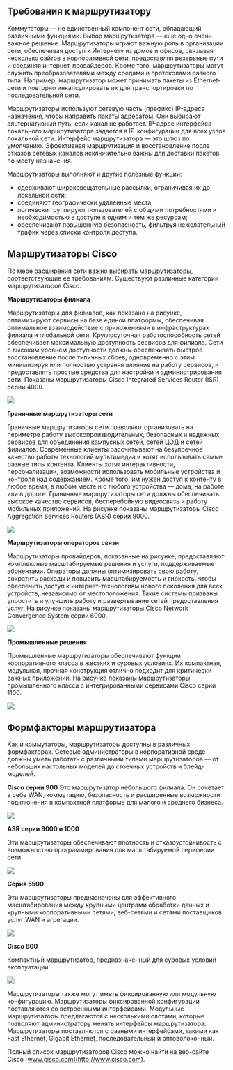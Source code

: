 <!-- 11.4.1 -->
## Требования к маршрутизатору

Коммутаторы — не единственный компонент сети, обладающий различными функциями. Выбор маршрутизатора — еще одно очень важное решение. Маршрутизаторы играют важную роль в организации сети, обеспечивая доступ к Интернету из домов и офисов, связывая несколько сайтов в корпоративной сети, предоставляя резервные пути и соединяя интернет-провайдеров. Кроме того, маршрутизаторы могут служить преобразователями между средами и протоколами разного типа. Например, маршрутизатор может принимать пакеты из Ethernet-сети и повторно инкапсулировать их для транспортировки по последовательной сети.

Маршрутизаторы используют сетевую часть (префикс) IP-адреса назначения, чтобы направить пакеты адресатом. Они выбирают альтернативный путь, если канал не работает. IP-адрес интерфейса локального маршрутизатора задается в IP-конфигурации для всех узлов локальной сети. Интерфейс маршрутизатора — это шлюз по умолчанию. Эффективная маршрутизация и восстановление после отказов сетевых каналов исключительно важны для доставки пакетов по месту назначения.

Маршрутизаторы выполняют и другие полезные функции:

* сдерживают широковещательные рассылки, ограничивая их до локальной сети;
* соединяют географически удаленные места;
* логически группируют пользователей с общими потребностями и необходимостью в доступе к одним и тем же ресурсам;
* обеспечивают повышенную безопасность, фильтруя нежелательный трафик через списки контроля доступа.

<!-- 11.4.2 -->
## Маршрутизаторы Cisco

По мере расширения сети важно выбирать маршрутизаторы, соответствующие ее требованиям. Существуют различные категории маршрутизаторов Cisco.

**Маршрутизаторы филиала**

Маршрутизаторы для филиалов, как показано на рисунке, оптимизируют сервисы на базе единой платформы, обеспечивая оптимальное взаимодействие с приложениями в инфраструктурах филиала и глобальной сети. Круглосуточная работоспособность сетей обеспечивает максимальную доступность сервисов для филиала. Сети с высоким уровнем доступности должны обеспечивать быстрое восстановление после типичных сбоев, одновременно с этим минимизируя или полностью устраняя влияние на работу сервисов, и предоставлять простые средства для настройки и администрирования сети. Показаны маршрутизаторы Cisco Integrated Services Router (ISR) серии 4000.

![](./assets/11.4.2-1.png)

<!--
На рисунке показаны семь маршрутизаторов филиалов.
-->

**Граничные маршрутизаторы сети**

Граничные маршрутизаторы сети позволяют организовать на периметре работу высокопроизводительных, безопасных и надежных сервисов для объединения кампусных сетей, сетей ЦОД и сетей филиалов. Современные клиенты рассчитывают на безупречное качество работы технологий мультимедиа и хотят использовать самые разные типы контента. Клиенты хотят интерактивности, персонализации, возможности использовать мобильные устройства и контроля над содержанием. Кроме того, им нужен доступ к контенту в любое время, в любом месте и с любого устройства — дома, на работе или в дороге. Граничные маршрутизаторы сети должны обеспечивать высокое качество сервисов, бесперебойную видеосвязь и работу мобильных приложений. На рисунке показаны маршрутизаторы Cisco Aggregation Services Routers (ASR) серии 9000.

![](./assets/11.4.2-2.png)

<!--
На рисунке показаны семь граничных маршрутизаторов сети.
-->

**Маршрутизаторы операторов связи**

Маршрутизаторы провайдеров, показанные на рисунке, предоставляют комплексные масштабируемые решения и услуги, поддерживаемые абонентами. Операторы должны оптимизировать свою работу, сократить расходы и повысить масштабируемость и гибкость, чтобы обеспечить доступ к интернет-технологиям нового поколения для всех устройств, независимо от местоположения. Такие системы призваны упростить и улучшить работу и развертывание сетей предоставления услуг. На рисунке показаны маршрутизаторы Cisco Network Convergence System серии 6000.

![](./assets/11.4.2-3.png)
<!-- /courses/ensa-dl/ae8eb394-34fd-11eb-ba19-f1886492e0e4/aeb638c4-34fd-11eb-ba19-f1886492e0e4/assets/c6da1190-1c46-11ea-af56-e368b99e9723.svg -->

<!--
На рисунке показан маршрутизатор оператора связи с открытой и закрытой дверью.
-->

**Промышленные решения**

Промышленные маршрутизаторы обеспечивают функции корпоративного класса в жестких и суровых условиях. Их компактная, модульная, прочная конструкция отлично подходит для критически важных приложений. На рисунке показаны маршрутизаторы промышленного класса с интегрированными сервисами Cisco серии 1100.

![](./assets/11.4.2-4.jpg)

<!--
На рисунке показаны маршрутизаторы Cisco Industrial Integrated Services серии 1100.
-->

<!-- 11.4.3 -->
## Формфакторы маршрутизатора

Как и коммутаторы, маршрутизаторы доступны в различных формфакторах. Сетевые администраторы в корпоративной среде должны уметь работать с различными типами маршрутизаторов — от небольших настольных моделей до стоечных устройств и блейд-моделей.

**Cisco серии 900**
Это маршрутизатор небольшого филиала. Он сочетает в себе WAN, коммутацию, безопасность и расширенные возможности подключения в компактной платформе для малого и среднего бизнеса.

![](./assets/11.4.3-1.png)

<!--
На рисунке показан маршрутизатор Cisco серии 900.
-->

**ASR серии 9000 и 1000**

Эти маршрутизаторы обеспечивают плотность и отказоустойчивость с возможностью программирования для масштабируемой периферии сети.

![](./assets/11.4.3-2.png)

<!--
На рисунке показаны семь маршрутизаторов службы агрегации Cisco ASR серий 9000 и 1000.
-->

**Серия 5500**

Эти маршрутизаторы предназначены для эффективного масштабирования между крупными центрами обработки данных и крупными корпоративными сетями, веб-сетями и сетями поставщиков услуг WAN и агрегации.

![](./assets/11.4.3-3.png)

<!--
На рисунке показаны маршрутизаторы Cisco Network Convergence System 5500 Series.
-->

**Cisco 800**

Компактный маршрутизатор, предназначенный для суровых условий эксплуатации.

![](./assets/11.4.3-4.png)

<!--
На рисунке показан маршрутизатор Cisco 800 Industrial Integrated Services.
-->

Маршрутизаторы также могут иметь фиксированную или модульную конфигурацию. Маршрутизаторы фиксированной конфигурации поставляются со встроенными интерфейсами. Модульные маршрутизаторы предлагаются с несколькими слотами, которые позволяют администратору менять интерфейсы маршрутизатора. Маршрутизаторы поставляются с разными интерфейсами, такими как Fast Ethernet, Gigabit Ethernet, последовательный и оптоволоконный.

Полный список маршрутизаторов Cisco можно найти на веб-сайте Cisco [www.cisco.com](http://www.cisco.com).

<!-- 11.4.4 -->
<!-- quiz -->

